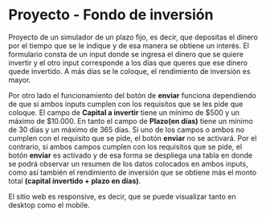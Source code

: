 # Proyecto - Fondo de inversión

Proyecto de un simulador de un plazo fijo, es decir, que depositas el dinero por el tiempo que se le indique y de esa manera se obtiene un interés.
El formulario consta de un input donde se ingresa el dinero que se quiere invertir y el otro input corresponde a los días que queres que ese dinero quede invertido. A más días se le coloque, el rendimiento de inversión es mayor.

Por otro lado el funcionamiento del botón de **enviar** funciona dependiendo de que si ambos inputs cumplen con los requisitos que se les pide que coloque. El campo de **Capital a invertir** tiene un mínimo de $500 y un máximo de $10.000. En tanto el campo de **Plazo(en días)** tiene un mínimo de 30 días y un máximo de 365 días. Si uno de los campos o ambos no cumplen con el requisito que se pide, el botón **enviar** no se activará. Por el contrario, si ambos campos cumplen con los requisitos que se pide, el botón **enviar** es activado y de esa forma se despliega una tabla en donde se podrá observar un resumen de los datos colocados en ambos inputs, como así también el rendimiento de inversión que se obtiene más el monto total **(capital invertido + plazo en días)**.

El sitio web es responsive, es decir, que se puede visualizar tanto en desktop como el mobile.